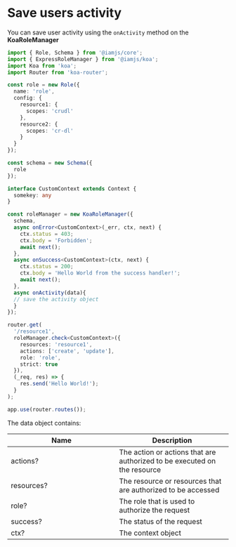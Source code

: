 # Save users activity

You can save user activity using the `onActivity` method on the **KoaRoleManager**

```typescript
import { Role, Schema } from '@iamjs/core';
import { ExpressRoleManager } from '@iamjs/koa';
import Koa from 'koa';
import Router from 'koa-router';

const role = new Role({
  name: 'role',
  config: {
    resource1: {
      scopes: 'crudl'
    },
    resource2: {
      scopes: 'cr-dl'
    }
  }
});

const schema = new Schema({
  role
});

interface CustomContext extends Context {
  somekey: any
}

const roleManager = new KoaRoleManager({
  schema,
  async onError<CustomContext>(_err, ctx, next) {
    ctx.status = 403;
    ctx.body = 'Forbidden';
    await next();
  },
  async onSuccess<CustomContext>(ctx, next) {
    ctx.status = 200;
    ctx.body = 'Hello World from the success handler!';
    await next();
  },
  async onActivity(data){
  // save the activity object
  }
});

router.get(
  '/resource1',
  roleManager.check<CustomContext>({
    resources: 'resource1',
    actions: ['create', 'update'],
    role: 'role',
    strict: true
  }),
  (_req, res) => {
    res.send('Hello World!');
  }
);

app.use(router.routes());
```

The data object contains:

<table><thead><tr><th width="230.5">Name</th><th>Description</th></tr></thead><tbody><tr><td>actions?</td><td>The action or actions that are authorized to be executed on the resource</td></tr><tr><td>resources?</td><td>The resource or resources that are authorized to be accessed</td></tr><tr><td>role?</td><td>The role that is used to authorize the request</td></tr><tr><td>success?</td><td>The status of the request</td></tr><tr><td>ctx?</td><td>The context object</td></tr></tbody></table>

&#x20;
